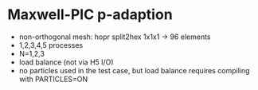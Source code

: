 # Maxwell-PIC p-adaption
- non-orthogonal mesh: hopr split2hex 1x1x1 -> 96 elements
- 1,2,3,4,5 processes
- N=1,2,3
- load balance (not via H5 I/O)
- no particles used in the test case, but load balance requires compiling with PARTICLES=ON
